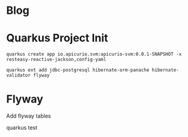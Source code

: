 # Blog 

# Quarkus Project Init

```
quarkus create app io.apicurio.svm:apicurio-svm:0.0.1-SNAPSHOT -x resteasy-reactive-jackson,config-yaml
```

```
quarkus ext add jdbc-postgresql hibernate-orm-panache hibernate-validator flyway
```

# Flyway

Add flyway tables

quarkus test

